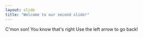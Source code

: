 ```yaml
---
layout: slide
title: "Welcome to our second slide!"
---
```

C'mon son! You know that's right
Use the left arrow to go back!
